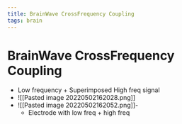 ```yaml
---
title: BrainWave CrossFrequency Coupling
tags: brain
---
```


# BrainWave CrossFrequency Coupling
- Low frequency + Superimposed High freq signal
- ![[Pasted image 20220502162028.png]]
- ![[Pasted image 20220502162052.png]]- 
	- Electrode with low freq + high freq




